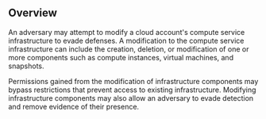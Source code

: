 ## Overview

An adversary may attempt to modify a cloud account's compute service infrastructure to evade defenses. A modification to the compute service infrastructure can include the creation, deletion, or modification of one or more components such as compute instances, virtual machines, and snapshots.

Permissions gained from the modification of infrastructure components may bypass restrictions that prevent access to existing infrastructure. Modifying infrastructure components may also allow an adversary to evade detection and remove evidence of their presence.